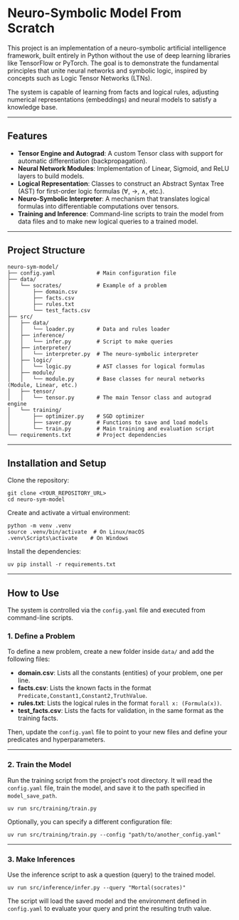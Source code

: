 # Neuro-Symbolic Model From Scratch

This project is an implementation of a neuro-symbolic artificial intelligence framework, built entirely in Python without the use of deep learning libraries like TensorFlow or PyTorch. The goal is to demonstrate the fundamental principles that unite neural networks and symbolic logic, inspired by concepts such as Logic Tensor Networks (LTNs).

The system is capable of learning from facts and logical rules, adjusting numerical representations (embeddings) and neural models to satisfy a knowledge base.

---

## Features
- **Tensor Engine and Autograd**: A custom Tensor class with support for automatic differentiation (backpropagation).
- **Neural Network Modules**: Implementation of Linear, Sigmoid, and ReLU layers to build models.
- **Logical Representation**: Classes to construct an Abstract Syntax Tree (AST) for first-order logic formulas (∀, →, ∧, etc.).
- **Neuro-Symbolic Interpreter**: A mechanism that translates logical formulas into differentiable computations over tensors.
- **Training and Inference**: Command-line scripts to train the model from data files and to make new logical queries to a trained model.

---

## Project Structure
```
neuro-sym-model/
├── config.yaml             # Main configuration file
├── data/
│   └── socrates/           # Example of a problem
│       ├── domain.csv
│       ├── facts.csv
│       ├── rules.txt
│       └── test_facts.csv
├── src/
│   ├── data/
│   │   └── loader.py       # Data and rules loader
│   ├── inference/
│   │   └── infer.py        # Script to make queries
│   ├── interpreter/
│   │   └── interpreter.py  # The neuro-symbolic interpreter
│   ├── logic/
│   │   └── logic.py        # AST classes for logical formulas
│   ├── module/
│   │   └── module.py       # Base classes for neural networks (Module, Linear, etc.)
│   ├── tensor/
│   │   └── tensor.py       # The main Tensor class and autograd engine
│   └── training/
│       ├── optimizer.py    # SGD optimizer
│       ├── saver.py        # Functions to save and load models
│       └── train.py        # Main training and evaluation script
└── requirements.txt        # Project dependencies
```

---

## Installation and Setup

Clone the repository:
```
git clone <YOUR_REPOSITORY_URL>
cd neuro-sym-model
```

Create and activate a virtual environment:
```
python -m venv .venv
source .venv/bin/activate  # On Linux/macOS
.venv\Scripts\activate    # On Windows
```

Install the dependencies:
```
uv pip install -r requirements.txt
```

---

## How to Use

The system is controlled via the `config.yaml` file and executed from command-line scripts.

### 1. Define a Problem
To define a new problem, create a new folder inside `data/` and add the following files:

- **domain.csv**: Lists all the constants (entities) of your problem, one per line.
- **facts.csv**: Lists the known facts in the format `Predicate,Constant1,Constant2,TruthValue`.
- **rules.txt**: Lists the logical rules in the format `forall x: (Formula(x))`.
- **test_facts.csv**: Lists the facts for validation, in the same format as the training facts.

Then, update the `config.yaml` file to point to your new files and define your predicates and hyperparameters.

---

### 2. Train the Model
Run the training script from the project's root directory. It will read the `config.yaml` file, train the model, and save it to the path specified in `model_save_path`.

```
uv run src/training/train.py
```

Optionally, you can specify a different configuration file:
```
uv run src/training/train.py --config "path/to/another_config.yaml"
```

---

### 3. Make Inferences
Use the inference script to ask a question (query) to the trained model.

```
uv run src/inference/infer.py --query "Mortal(socrates)"
```

The script will load the saved model and the environment defined in `config.yaml` to evaluate your query and print the resulting truth value.

